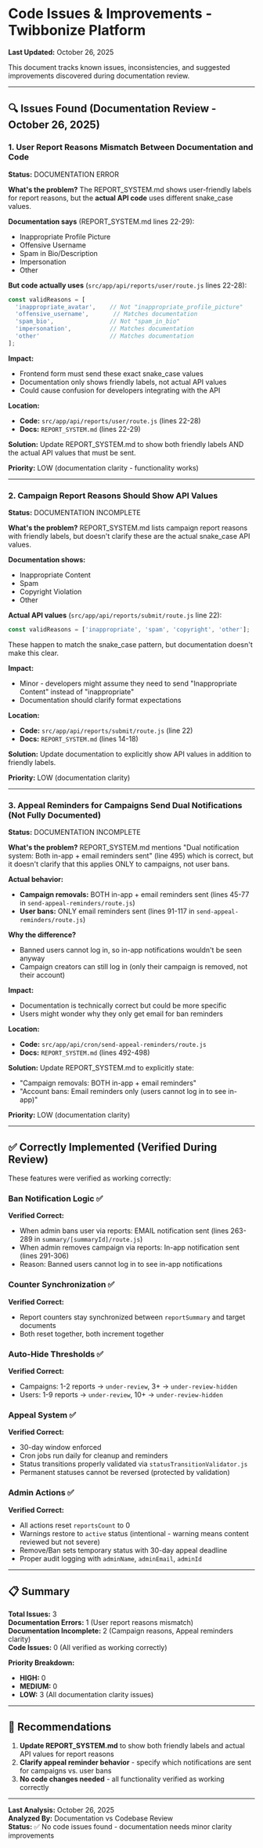 # Code Issues & Improvements - Twibbonize Platform

**Last Updated:** October 26, 2025

This document tracks known issues, inconsistencies, and suggested improvements discovered during documentation review.

---

## 🔍 Issues Found (Documentation Review - October 26, 2025)

### 1. **User Report Reasons Mismatch Between Documentation and Code**

**Status:** DOCUMENTATION ERROR

**What's the problem?**
The REPORT_SYSTEM.md shows user-friendly labels for report reasons, but the **actual API code** uses different snake_case values.

**Documentation says** (REPORT_SYSTEM.md lines 22-29):
- Inappropriate Profile Picture
- Offensive Username  
- Spam in Bio/Description
- Impersonation
- Other

**But code actually uses** (`src/app/api/reports/user/route.js` lines 22-28):
```javascript
const validReasons = [
  'inappropriate_avatar',    // Not "inappropriate_profile_picture"
  'offensive_username',       // Matches documentation
  'spam_bio',                // Not "spam_in_bio"
  'impersonation',           // Matches documentation
  'other'                    // Matches documentation
];
```

**Impact:**
- Frontend form must send these exact snake_case values
- Documentation only shows friendly labels, not actual API values
- Could cause confusion for developers integrating with the API

**Location:**
- **Code:** `src/app/api/reports/user/route.js` (lines 22-28)
- **Docs:** `REPORT_SYSTEM.md` (lines 22-29)

**Solution:**
Update REPORT_SYSTEM.md to show both friendly labels AND the actual API values that must be sent.

**Priority:** LOW (documentation clarity - functionality works)

---

### 2. **Campaign Report Reasons Should Show API Values**

**Status:** DOCUMENTATION INCOMPLETE

**What's the problem?**
REPORT_SYSTEM.md lists campaign report reasons with friendly labels, but doesn't clarify these are the actual snake_case API values.

**Documentation shows:**
- Inappropriate Content
- Spam
- Copyright Violation
- Other

**Actual API values** (`src/app/api/reports/submit/route.js` line 22):
```javascript
const validReasons = ['inappropriate', 'spam', 'copyright', 'other'];
```

These happen to match the snake_case pattern, but documentation doesn't make this clear.

**Impact:**
- Minor - developers might assume they need to send "Inappropriate Content" instead of "inappropriate"
- Documentation should clarify format expectations

**Location:**
- **Code:** `src/app/api/reports/submit/route.js` (line 22)
- **Docs:** `REPORT_SYSTEM.md` (lines 14-18)

**Solution:**
Update documentation to explicitly show API values in addition to friendly labels.

**Priority:** LOW (documentation clarity)

---

### 3. **Appeal Reminders for Campaigns Send Dual Notifications (Not Fully Documented)**

**Status:** DOCUMENTATION INCOMPLETE

**What's the problem?**
REPORT_SYSTEM.md mentions "Dual notification system: Both in-app + email reminders sent" (line 495) which is correct, but it doesn't clarify that this applies ONLY to campaigns, not user bans.

**Actual behavior:**
- **Campaign removals:** BOTH in-app + email reminders sent (lines 45-77 in `send-appeal-reminders/route.js`)
- **User bans:** ONLY email reminders sent (lines 91-117 in `send-appeal-reminders/route.js`)

**Why the difference?**
- Banned users cannot log in, so in-app notifications wouldn't be seen anyway
- Campaign creators can still log in (only their campaign is removed, not their account)

**Impact:**
- Documentation is technically correct but could be more specific
- Users might wonder why they only get email for ban reminders

**Location:**
- **Code:** `src/app/api/cron/send-appeal-reminders/route.js`
- **Docs:** `REPORT_SYSTEM.md` (lines 492-498)

**Solution:**
Update REPORT_SYSTEM.md to explicitly state:
- "Campaign removals: BOTH in-app + email reminders"
- "Account bans: Email reminders only (users cannot log in to see in-app)"

**Priority:** LOW (documentation clarity)

---

## ✅ Correctly Implemented (Verified During Review)

These features were verified as working correctly:

### Ban Notification Logic ✅
**Verified Correct:**  
- When admin bans user via reports: EMAIL notification sent (lines 263-289 in `summary/[summaryId]/route.js`)
- When admin removes campaign via reports: In-app notification sent (lines 291-306)
- Reason: Banned users cannot log in to see in-app notifications

### Counter Synchronization ✅
**Verified Correct:**  
- Report counters stay synchronized between `reportSummary` and target documents
- Both reset together, both increment together

### Auto-Hide Thresholds ✅
**Verified Correct:**  
- Campaigns: 1-2 reports → `under-review`, 3+ → `under-review-hidden`
- Users: 1-9 reports → `under-review`, 10+ → `under-review-hidden`

### Appeal System ✅
**Verified Correct:**  
- 30-day window enforced
- Cron jobs run daily for cleanup and reminders
- Status transitions properly validated via `statusTransitionValidator.js`
- Permanent statuses cannot be reversed (protected by validation)

### Admin Actions ✅
**Verified Correct:**  
- All actions reset `reportsCount` to 0
- Warnings restore to `active` status (intentional - warning means content reviewed but not severe)
- Remove/Ban sets temporary status with 30-day appeal deadline
- Proper audit logging with `adminName`, `adminEmail`, `adminId`

---

## 📋 Summary

**Total Issues:** 3  
**Documentation Errors:** 1 (User report reasons mismatch)  
**Documentation Incomplete:** 2 (Campaign reasons, Appeal reminders clarity)  
**Code Issues:** 0 (All verified as working correctly)

**Priority Breakdown:**
- **HIGH:** 0
- **MEDIUM:** 0
- **LOW:** 3 (All documentation clarity issues)

---

## 🎯 Recommendations

1. **Update REPORT_SYSTEM.md** to show both friendly labels and actual API values for report reasons
2. **Clarify appeal reminder behavior** - specify which notifications are sent for campaigns vs. user bans  
3. **No code changes needed** - all functionality verified as working correctly

---

**Last Analysis:** October 26, 2025  
**Analyzed By:** Documentation vs Codebase Review  
**Status:** ✅ No code issues found - documentation needs minor clarity improvements
